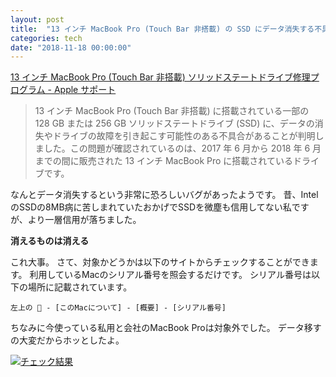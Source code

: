 ```yaml
---
layout: post
title:  "13 インチ MacBook Pro (Touch Bar 非搭載) の SSD にデータ消失する不具合が発見されてらしい"
categories: tech
date: "2018-11-18 00:00:00"
---
```


[13 インチ MacBook Pro \(Touch Bar 非搭載\) ソリッドステートドライブ修理プログラム \- Apple サポート](https://www.apple.com/jp/support/13-inch-macbook-pro-solid-state-drive-service-program/)

> 13 インチ MacBook Pro (Touch Bar 非搭載) に搭載されている一部の 128 GB または 256 GB ソリッドステートドライブ (SSD) に、データの消失やドライブの故障を引き起こす可能性のある不具合があることが判明しました。この問題が確認されているのは、2017 年 6 月から 2018 年 6 月までの間に販売された 13 インチ MacBook Pro に搭載されているドライブです。

なんとデータ消失するという非常に恐ろしいバグがあったようです。
昔、IntelのSSDの8MB病に苦しまれていたおかげでSSDを微塵も信用してない私ですが、より一層信用が落ちました。

**消えるものは消える**

これ大事。
さて、対象かどうかは以下のサイトからチェックすることができます。
利用しているMacのシリアル番号を照会するだけです。
シリアル番号は以下の場所に記載されています。

```
左上の  - [このMacについて] - [概要] - [シリアル番号]
```

ちなみに今使っている私用と会社のMacBook Proは対象外でした。
データ移すの大変だからホッとしたよ。

<div class="trim">
  <div class="trim__item">
    <a href="{{ site.url }}/assets/images/2015-11-18-report/image.jpg">
      <img src="{{ site.url }}/assets/thumbnail/2015-11-18-report/image.jpg" alt="チェック結果">
    </a>
  </div>
</div>
